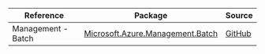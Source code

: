 | Reference | Package | Source |
|---|---|---|
|Management - Batch|[Microsoft.Azure.Management.Batch](https://www.nuget.org/packages/Microsoft.Azure.Management.Batch)|[GitHub](https://github.com/Azure/azure-sdk-for-net/blob/main/)|
